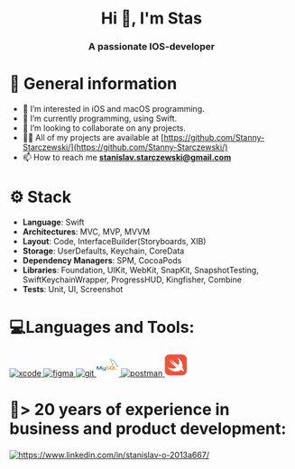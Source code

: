 <h1 align="center">Hi 👋, I'm Stas</h1>
<h3 align="center">A passionate IOS-developer</h3>

# 📖 General information 
- 👀 I’m interested in iOS and macOS programming.
- 🌱 I’m currently programming, using Swift.
- 💞️ I’m looking to collaborate on any projects.
- 👨‍💻 All of my projects are available at [https://github.com/Stanny-Starczewski/](https://github.com/Stanny-Starczewski/)
- 📫 How to reach me **stanislav.starczewski@gmail.com**

# ⚙️ Stack 
- **Language**: Swift
- **Architectures**: MVC, MVP, MVVM
- **Layout**: Code, InterfaceBuilder(Storyboards, XIB)
- **Storage**: UserDefaults, Keychain, CoreData
- **Dependency Managers**: SPM, CocoaPods
- **Libraries**: Foundation, UIKit, WebKit, SnapKit, SnapshotTesting, SwiftKeychainWrapper, ProgressHUD, Kingfisher, Combine
- **Tests**: Unit, UI, Screenshot

# 💻Languages and Tools:
<p align="left"> <a href="https://developer.apple.com/xcode/" target="_blank" rel="noreferrer"> <img src="https://developer.apple.com/assets/elements/icons/xcode-12/xcode-12-96x96_2x.png" alt="xcode" width="40" height="40"/> </a> <a href="https://www.figma.com/" target="_blank" rel="noreferrer"> <img src="https://www.vectorlogo.zone/logos/figma/figma-icon.svg" alt="figma" width="40" height="40"/> </a> <a href="https://git-scm.com/" target="_blank" rel="noreferrer"> <img src="https://www.vectorlogo.zone/logos/git-scm/git-scm-icon.svg" alt="git" width="40" height="40"/> </a> <a href="https://www.mysql.com/" target="_blank" rel="noreferrer"> <img src="https://raw.githubusercontent.com/devicons/devicon/master/icons/mysql/mysql-original-wordmark.svg" alt="mysql" width="40" height="40"/> </a> <a href="https://postman.com" target="_blank" rel="noreferrer"> <img src="https://www.vectorlogo.zone/logos/getpostman/getpostman-icon.svg" alt="postman" width="40" height="40"/> </a> <a href="https://developer.apple.com/swift/" target="_blank" rel="noreferrer"> <img src="https://raw.githubusercontent.com/devicons/devicon/master/icons/swift/swift-original.svg" alt="swift" width="40" height="40"/> </a> </p>

# 💼> 20 years of experience in business and product development:
<p align="left">
<a href="https://www.linkedin.com/in/stanislav-o-2013a667/" target="blank"><img align="center" 
src="https://raw.githubusercontent.com/rahuldkjain/github-profile-readme-generator/master/src/images/icons/Social/linked-in-alt.svg" 
alt="https://www.linkedin.com/in/stanislav-o-2013a667/" height="30" width="40" /></a> </p>
